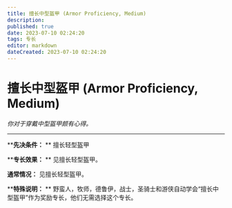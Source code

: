 ```yaml
---
title: 擅长中型盔甲 (Armor Proficiency, Medium)
description: 
published: true
date: 2023-07-10 02:24:20
tags: 专长
editor: markdown
dateCreated: 2023-07-10 02:24:20
---
```


# 擅长中型盔甲 (Armor Proficiency, Medium)

_你对于穿戴中型盔甲颇有心得。_

---

****先决条件：** ** 擅长轻型盔甲

****专长效果：** ** 见擅长轻型盔甲。

**通常情况：** 见擅长轻型盔甲。

****特殊说明：** ** 野蛮人，牧师，德鲁伊，战士，圣骑士和游侠自动学会“擅长中型盔甲”作为奖励专长，他们无需选择这个专长。

